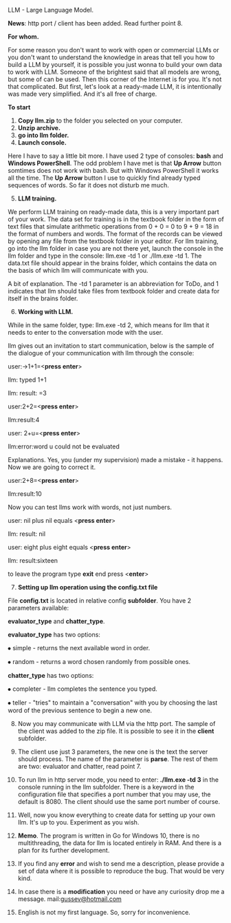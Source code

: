 LLM - Large Language Model.

**News**: http port / client has been added. Read further point 8.

**For whom.**

For some reason you don't want to work with open or commercial LLMs or you don't want to understand the knowledge in areas that tell you how to build a LLM by yourself, it is possible you just wonna to build your own data to work with LLM. Someone of the brightest said that all models are wrong, but some of can be used. Then this corner of the Internet is for you. It's not that complicated. But first, let's look at a ready-made LLM, it is intentionally was made very simplified. And it's all free of charge.

**To start**

1. **Copy llm.zip** to the folder you selected on your computer.
2. **Unzip archive.**
3. **go into llm folder.**
4. **Launch console.**

Here I have to say a little bit more. I have used 2 type of consoles: **bash** and **Windows PowerShell**.
The odd problem I have met is that **Up Arrow** button somtimes does not work with bash. But with Windows PowerShell it works all the time. The **Up Arrow** button I use to quickly find already typed sequences of words. So far it does not disturb me much.

5. **LLM training.**
   
We perform LLM training on ready-made data, this is a very important part of your work. The data set for training is in the textbook folder in the form of text files that simulate arithmetic operations from 0 + 0 = 0 to 9 + 9 = 18 in the format of numbers and words. The format of the records can be viewed by opening any file from the textbook folder in your editor. For llm training, go into the llm folder in case you are not there yet, launch the console in the llm folder and type in the console: llm.exe -td 1 or ./llm.exe -td 1. The data.txt file should appear in the brains folder, which contains the data on the basis of which llm will communicate with you.

A bit of explanation. The -td 1 parameter is an abbreviation for ToDo, and 1 indicates that llm should take files from textbook folder and create data for itself in the brains folder.

6. **Working with LLM.**
   
While in the same folder, type: llm.exe -td 2, which means for llm that it needs to enter to the conversation mode with the user.

llm gives out an invitation to start communication, below is the sample of the dialogue of your communication with llm through the console:

user:->1+1=<**press enter**>

llm: typed 1+1

llm: result: =3

user:2+2=<**press enter**>

llm:result:4

user: 2+u=<**press enter**>

llm:error:word u could not be evaluated

Explanations. Yes, you (under my supervision) made a mistake - it happens. Now we are going to correct it.

user:2+8=<**press enter**>

llm:result:10

Now you can test llms work with words, not just numbers.

user: nil plus nil equals <**press enter**>

llm: result: nil

user: eight plus eight equals <**press enter**>

llm: result:sixteen

to leave the program type **exit** end press <**enter**>

7. **Setting up llm operation using the config.txt file**

File **config.txt** is located in relative config **subfolder**.
You have 2 parameters available:

**evaluator_type** and **chatter_type**.

**evaluator_type** has two options:

⦁	simple - returns the next available word in order.

⦁	random - returns a word chosen randomly from possible ones.

**chatter_type** has two options:

⦁	completer - llm completes the sentence you typed.

⦁	teller - "tries" to maintain a "conversation" with you by choosing the last word of the previous sentence to begin a new one.

8. Now you may communicate with LLM via the http port. The  sample of the client was added to the zip file. It is possible to see it in the **client** subfolder.

9. The client use just 3 parameters, the new one is the text the server should process. The name of the parameter is **parse**. The rest of them are two: evaluator and chatter, read point 7. 

10. To run llm in http server mode, you need to enter: **./llm.exe -td 3** in the console running in the llm subfolder. There is a keyword in the configuration file that specifies a port number that you may use, the default is 8080. The client should use the same port number of course.

11. Well, now you know everything to create data for setting up your own llm. It's up to you. Experiment as you wish.
    
12. **Memo**. The program is written in Go for Windows 10, there is no multithreading, the data for llm is located entirely in RAM. And there is a plan for its further development.
   
13. If you find any **error** and wish to send me a description, please provide a set of data where it is possible to reproduce the bug. That would be very kind.

14. In case there is a **modification** you need or have any curiosity drop me a message. mail:gussev@hotmail.com

15. English is not my first language. So, sorry for inconvenience.
